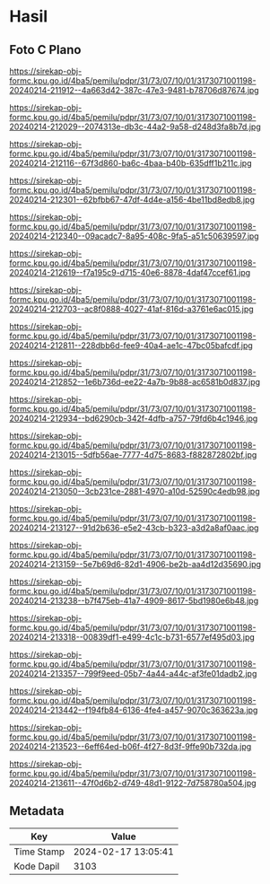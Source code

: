 # Hasil

## Foto C Plano

https://sirekap-obj-formc.kpu.go.id/4ba5/pemilu/pdpr/31/73/07/10/01/3173071001198-20240214-211912--4a663d42-387c-47e3-9481-b78706d87674.jpg

https://sirekap-obj-formc.kpu.go.id/4ba5/pemilu/pdpr/31/73/07/10/01/3173071001198-20240214-212029--2074313e-db3c-44a2-9a58-d248d3fa8b7d.jpg

https://sirekap-obj-formc.kpu.go.id/4ba5/pemilu/pdpr/31/73/07/10/01/3173071001198-20240214-212116--67f3d860-ba6c-4baa-b40b-635dff1b211c.jpg

https://sirekap-obj-formc.kpu.go.id/4ba5/pemilu/pdpr/31/73/07/10/01/3173071001198-20240214-212301--62bfbb67-47df-4d4e-a156-4be11bd8edb8.jpg

https://sirekap-obj-formc.kpu.go.id/4ba5/pemilu/pdpr/31/73/07/10/01/3173071001198-20240214-212340--09acadc7-8a95-408c-9fa5-a51c50639597.jpg

https://sirekap-obj-formc.kpu.go.id/4ba5/pemilu/pdpr/31/73/07/10/01/3173071001198-20240214-212619--f7a195c9-d715-40e6-8878-4daf47ccef61.jpg

https://sirekap-obj-formc.kpu.go.id/4ba5/pemilu/pdpr/31/73/07/10/01/3173071001198-20240214-212703--ac8f0888-4027-41af-816d-a3761e6ac015.jpg

https://sirekap-obj-formc.kpu.go.id/4ba5/pemilu/pdpr/31/73/07/10/01/3173071001198-20240214-212811--228dbb6d-fee9-40a4-ae1c-47bc05bafcdf.jpg

https://sirekap-obj-formc.kpu.go.id/4ba5/pemilu/pdpr/31/73/07/10/01/3173071001198-20240214-212852--1e6b736d-ee22-4a7b-9b88-ac6581b0d837.jpg

https://sirekap-obj-formc.kpu.go.id/4ba5/pemilu/pdpr/31/73/07/10/01/3173071001198-20240214-212934--bd6290cb-342f-4dfb-a757-79fd6b4c1946.jpg

https://sirekap-obj-formc.kpu.go.id/4ba5/pemilu/pdpr/31/73/07/10/01/3173071001198-20240214-213015--5dfb56ae-7777-4d75-8683-f882872802bf.jpg

https://sirekap-obj-formc.kpu.go.id/4ba5/pemilu/pdpr/31/73/07/10/01/3173071001198-20240214-213050--3cb231ce-2881-4970-a10d-52590c4edb98.jpg

https://sirekap-obj-formc.kpu.go.id/4ba5/pemilu/pdpr/31/73/07/10/01/3173071001198-20240214-213127--91d2b636-e5e2-43cb-b323-a3d2a8af0aac.jpg

https://sirekap-obj-formc.kpu.go.id/4ba5/pemilu/pdpr/31/73/07/10/01/3173071001198-20240214-213159--5e7b69d6-82d1-4906-be2b-aa4d12d35690.jpg

https://sirekap-obj-formc.kpu.go.id/4ba5/pemilu/pdpr/31/73/07/10/01/3173071001198-20240214-213238--b7f475eb-41a7-4909-8617-5bd1980e6b48.jpg

https://sirekap-obj-formc.kpu.go.id/4ba5/pemilu/pdpr/31/73/07/10/01/3173071001198-20240214-213318--00839df1-e499-4c1c-b731-6577ef495d03.jpg

https://sirekap-obj-formc.kpu.go.id/4ba5/pemilu/pdpr/31/73/07/10/01/3173071001198-20240214-213357--799f9eed-05b7-4a44-a44c-af3fe01dadb2.jpg

https://sirekap-obj-formc.kpu.go.id/4ba5/pemilu/pdpr/31/73/07/10/01/3173071001198-20240214-213442--f194fb84-6136-4fe4-a457-9070c363623a.jpg

https://sirekap-obj-formc.kpu.go.id/4ba5/pemilu/pdpr/31/73/07/10/01/3173071001198-20240214-213523--6eff64ed-b06f-4f27-8d3f-9ffe90b732da.jpg

https://sirekap-obj-formc.kpu.go.id/4ba5/pemilu/pdpr/31/73/07/10/01/3173071001198-20240214-213611--47f0d6b2-d749-48d1-9122-7d758780a504.jpg


## Metadata

| Key        | Value               |
| ---------- | ------------------- |
| Time Stamp | 2024-02-17 13:05:41 |
| Kode Dapil | 3103                |




